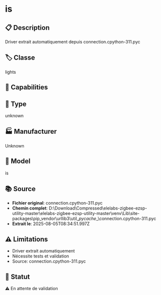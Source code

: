 # is

## 📋 Description
Driver extrait automatiquement depuis connection.cpython-311.pyc

## 🏷️ Classe
lights

## 🔧 Capabilities


## 📡 Type
unknown

## 🏭 Manufacturer
Unknown

## 📱 Model
is

## 📚 Source
- **Fichier original**: connection.cpython-311.pyc
- **Chemin complet**: D:\Download\Compressed\elelabs-zigbee-ezsp-utility-master\elelabs-zigbee-ezsp-utility-master\venv\Lib\site-packages\pip\_vendor\urllib3\util\__pycache__\connection.cpython-311.pyc
- **Extrait le**: 2025-08-05T08:34:51.997Z

## ⚠️ Limitations
- Driver extrait automatiquement
- Nécessite tests et validation
- Source: connection.cpython-311.pyc

## 🚀 Statut
⚠️ En attente de validation
